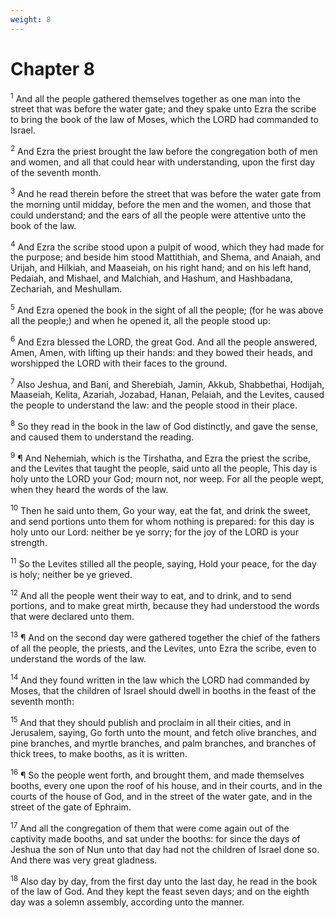 ```yaml
---
weight: 8
---
```


# Chapter 8

<sup>1</sup> And all the people gathered themselves together as one man into the street that was before the water gate; and they spake unto Ezra the scribe to bring the book of the law of Moses, which the LORD had commanded to Israel. 

<sup>2</sup> And Ezra the priest brought the law before the congregation both of men and women, and all that could hear with understanding, upon the first day of the seventh month. 

<sup>3</sup> And he read therein before the street that was before the water gate from the morning until midday, before the men and the women, and those that could understand; and the ears of all the people were attentive unto the book of the law. 

<sup>4</sup> And Ezra the scribe stood upon a pulpit of wood, which they had made for the purpose; and beside him stood Mattithiah, and Shema, and Anaiah, and Urijah, and Hilkiah, and Maaseiah, on his right hand; and on his left hand, Pedaiah, and Mishael, and Malchiah, and Hashum, and Hashbadana, Zechariah, and Meshullam. 

<sup>5</sup> And Ezra opened the book in the sight of all the people; (for he was above all the people;) and when he opened it, all the people stood up: 

<sup>6</sup> And Ezra blessed the LORD, the great God. And all the people answered, Amen, Amen, with lifting up their hands: and they bowed their heads, and worshipped the LORD with their faces to the ground. 

<sup>7</sup> Also Jeshua, and Bani, and Sherebiah, Jamin, Akkub, Shabbethai, Hodijah, Maaseiah, Kelita, Azariah, Jozabad, Hanan, Pelaiah, and the Levites, caused the people to understand the law: and the people stood in their place. 

<sup>8</sup> So they read in the book in the law of God distinctly, and gave the sense, and caused them to understand the reading. 

<sup>9</sup> ¶ And Nehemiah, which is the Tirshatha, and Ezra the priest the scribe, and the Levites that taught the people, said unto all the people, This day is holy unto the LORD your God; mourn not, nor weep. For all the people wept, when they heard the words of the law. 

<sup>10</sup> Then he said unto them, Go your way, eat the fat, and drink the sweet, and send portions unto them for whom nothing is prepared: for this day is holy unto our Lord: neither be ye sorry; for the joy of the LORD is your strength. 

<sup>11</sup> So the Levites stilled all the people, saying, Hold your peace, for the day is holy; neither be ye grieved. 

<sup>12</sup> And all the people went their way to eat, and to drink, and to send portions, and to make great mirth, because they had understood the words that were declared unto them. 

<sup>13</sup> ¶ And on the second day were gathered together the chief of the fathers of all the people, the priests, and the Levites, unto Ezra the scribe, even to understand the words of the law. 

<sup>14</sup> And they found written in the law which the LORD had commanded by Moses, that the children of Israel should dwell in booths in the feast of the seventh month: 

<sup>15</sup> And that they should publish and proclaim in all their cities, and in Jerusalem, saying, Go forth unto the mount, and fetch olive branches, and pine branches, and myrtle branches, and palm branches, and branches of thick trees, to make booths, as it is written. 

<sup>16</sup> ¶ So the people went forth, and brought them, and made themselves booths, every one upon the roof of his house, and in their courts, and in the courts of the house of God, and in the street of the water gate, and in the street of the gate of Ephraim. 

<sup>17</sup> And all the congregation of them that were come again out of the captivity made booths, and sat under the booths: for since the days of Jeshua the son of Nun unto that day had not the children of Israel done so. And there was very great gladness. 

<sup>18</sup> Also day by day, from the first day unto the last day, he read in the book of the law of God. And they kept the feast seven days; and on the eighth day was a solemn assembly, according unto the manner. 


